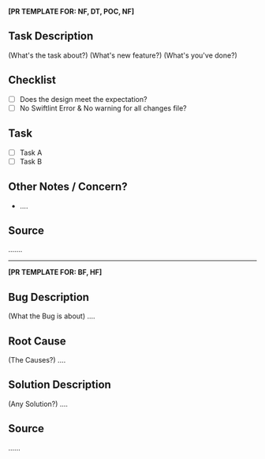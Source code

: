 
**[PR TEMPLATE FOR: NF, DT, POC, NF]**
## Task Description
(What's the task about?)
(What's new feature?)
(What's you've done?)

## Checklist
- [ ] Does the design meet the expectation?
- [ ] No Swiftlint Error & No warning for all changes file?

## Task
- [ ] Task A
- [ ] Task B

## Other Notes / Concern?
- ....

## Source
.......

------
**[PR TEMPLATE FOR: BF, HF]**

## Bug Description
(What the Bug is about) ....

## Root Cause
(The Causes?) ....

## Solution Description
(Any Solution?) ....

## Source
......
